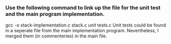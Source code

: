 ### Use the following command to link up the file for the unit test and the main program implementation. 
gcc -o stack-implementation.c stack.c unit tests.c
Unit tests could be found in a seperate file from the main implementation program. Nevertheless, I merged them (in commenteries) in the main file. 
